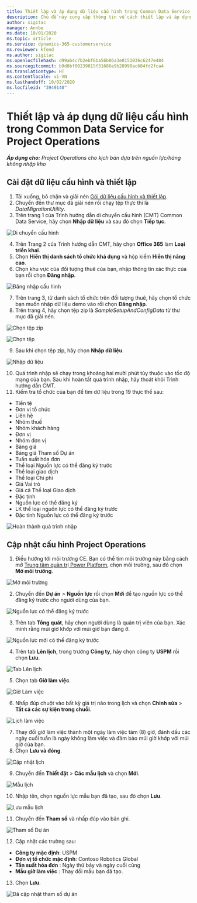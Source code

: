 ```yaml
---
title: Thiết lập và áp dụng dữ liệu cấu hình trong Common Data Service for Project Operations
description: Chủ đề này cung cấp thông tin về cách thiết lập và áp dụng dữ liệu cấu hình trong Project Operations.
author: sigitac
manager: Annbe
ms.date: 10/01/2020
ms.topic: article
ms.service: dynamics-365-customerservice
ms.reviewer: kfend
ms.author: sigitac
ms.openlocfilehash: d99ab4c7b2ebf6ba56b86a3e0151036c6247e484
ms.sourcegitcommit: b9d8bf00239815f31686e9b28998ac684fd2fca4
ms.translationtype: HT
ms.contentlocale: vi-VN
ms.lasthandoff: 10/02/2020
ms.locfileid: "3949140"
---
```

# <a name="set-up-and-apply-configuration-data-in-the-common-data-service-for-project-operations"></a>Thiết lập và áp dụng dữ liệu cấu hình trong Common Data Service for Project Operations

_**Áp dụng cho:** Project Operations cho kịch bản dựa trên nguồn lực/hàng không nhập kho_

## <a name="install-setup-and-configuration-data"></a>Cài đặt dữ liệu cấu hình và thiết lập

1. Tải xuống, bỏ chặn và giải nén [Gói dữ liệu cấu hình và thiết lập](https://download.microsoft.com/download/1/3/4/1349369c-6209-42b7-b3b4-5be0e67cacd8/ProjOpsSampleSetupData-%20Integrated%20UR1.zip).
2. Chuyển đến thư mục đã giải nén rồi chạy tệp thực thi là *DataMigrationUtility*.
3. Trên trang 1 của Trình hướng dẫn di chuyển cấu hình (CMT) Common Data Service, hãy chọn **Nhập dữ liệu** và sau đó chọn **Tiếp tục**.

![Di chuyển cấu hình](./media/1ConfigurationMigration.png)

4. Trên Trang 2 của Trình hướng dẫn CMT, hãy chọn **Office 365** làm **Loại triển khai**.
5. Chọn **Hiển thị danh sách tổ chức khả dụng** và hộp kiểm **Hiển thị nâng cao**.
6. Chọn khu vực của đối tượng thuê của bạn, nhập thông tin xác thực của bạn rồi chọn **Đăng nhập**.

![Đăng nhập cấu hình](./media/2ConfigurationSignin.png)

7. Trên trang 3, từ danh sách tổ chức trên đối tượng thuê, hãy chọn tổ chức bạn muốn nhập dữ liệu demo vào rồi chọn **Đăng nhập**.
8. Trên trang 4, hãy chọn tệp zip là *SampleSetupAndConfigData* từ thư mục đã giải nén.

![Chọn tệp zip](./media/3ZipFile.png)

![Chọn tệp](./media/4SelectAFile.png)

9. Sau khi chọn tệp zip, hãy chọn **Nhập dữ liệu**.

![Nhập dữ liệu](./media/5ImportData.png)

10. Quá trình nhập sẽ chạy trong khoảng hai mười phút tùy thuộc vào tốc độ mạng của bạn. Sau khi hoàn tất quá trình nhập, hãy thoát khỏi Trình hướng dẫn CMT. 
11. Kiểm tra tổ chức của bạn để tìm dữ liệu trong 19 thực thể sau:

  - Tiền tệ
  - Đơn vị tổ chức
  - Liên hệ
  - Nhóm thuế
  - Nhóm khách hàng
  - Đơn vị
  - Nhóm đơn vị
  - Bảng giá
  - Bảng giá Tham số Dự án
  - Tuần suất hóa đơn
  - Thể loại Nguồn lực có thể đăng ký trước
  - Thể loại giao dịch
  - Thể loại Chi phí
  - Giá Vai trò
  - Giá cả Thể loại Giao dịch
  - Đặc tính
  - Nguồn lực có thể đăng ký
  - LK thể loại nguồn lực có thể đăng ký trước
  - Đặc tính Nguồn lực có thể đăng ký trước

![Hoàn thành quá trình nhập](./media/6CompleteImport.png)

## <a name="update-project-operations-configurations"></a>Cập nhật cấu hình Project Operations

1. Điều hướng tới môi trường CE. Bạn có thể tìm môi trường này bằng cách mở [Trung tâm quản trị Power Platform](https://admin.powerplatform.microsoft.com/environments), chọn môi trường, sau đó chọn **Mở môi trường**. 

![Mở môi trường](./media/7OpenEnvironment.png)

2. Chuyển đến **Dự án** > **Nguồn lực** rồi chọn **Mới** để tạo nguồn lực có thể đăng ký trước cho người dùng của bạn.

![Nguồn lực có thể đăng ký trước](./media/8BookableResources.png)

3. Trên tab **Tổng quát**, hãy chọn người dùng là quản trị viên của bạn. Xác minh rằng múi giờ khớp với múi giờ bạn đang ở. 

![Nguồn lực mới có thể đăng ký trước](./media/9NewBookableResource.png)

4. Trên tab **Lên lịch**, trong trường **Công ty**, hãy chọn công ty **USPM** rồi chọn **Lưu**. 

![Tab Lên lịch](./media/10SchedulingTab.png)

5. Chọn tab **Giờ làm việc**.  

![Giờ Làm việc](./media/11WorkHours.png)

6. Nhấp đúp chuột vào bất kỳ giá trị nào trong lịch và chọn **Chỉnh sửa** > **Tất cả các sự kiện trong chuỗi**. 

![Lịch làm việc](./media/12WorkCalendar.png)

7. Thay đổi giờ làm việc thành một ngày làm việc tám (8) giờ, đánh dấu các ngày cuối tuần là ngày không làm việc và đảm bảo múi giờ khớp với múi giờ của bạn. 
8. Chọn **Lưu và đóng**.

![Cập nhật lịch](./media/13UpdateCalendar.png)

9. Chuyển đến **Thiết đặt** > **Các mẫu lịch** và chọn **Mới**.
 
 ![Mẫu lịch](./media/14CalendarTemplates.png)
 
 10. Nhập tên, chọn nguồn lực mẫu bạn đã tạo, sau đó chọn **Lưu**. 
 
 ![Lưu mẫu lịch](./media/15SaveCalendarTemplate.png)
 
 11. Chuyển đến **Tham số** và nhấp đúp vào bản ghi. 
 
 ![Tham số Dự án](./media/16ProjectParameters.png)
 
12. Cập nhật các trường sau:

 - **Công ty mặc định**: USPM
 - **Đơn vị tổ chức mặc định**: Contoso Robotics Global
 - **Tần suất hóa đơn** : Ngày thứ bảy và ngày cuối cùng
 - **Mẫu giờ làm việc** : Thay đổi mẫu bạn đã tạo.

13. Chọn **Lưu**. 

![Đã cập nhật tham số dự án](./media/17UpdatedProjectParameters.png)
